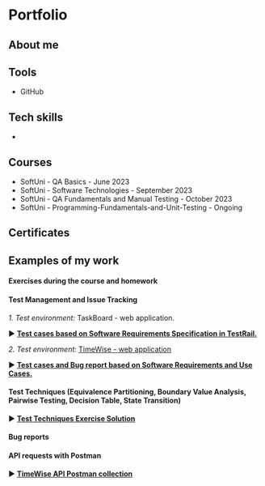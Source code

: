 # Portfolio

## About me

## Tools
* GitHub

## Tech skills
* 

## Courses
* SoftUni - QA Basics - June 2023
* SoftUni - Software Technologies - September 2023
* SoftUni - QA Fundamentals and Manual Testing - October 2023
* SoftUni - Programming-Fundamentals-and-Unit-Testing - Ongoing
## Certificates

## Examples of my work

#### Exercises during the course and homework
#### Test Management and Issue Tracking
*1. Test environment:* TaskBoard - web application.

  :arrow_forward: <a href="https://docs.google.com/spreadsheets/d/1CVZMttH8TyY19V9aop1ktrSvcpVCSERQ7jLr3dM9_80/edit?usp=sharing" target="_blank"><b>Test cases based on Software Requirements Specification in TestRail.</b></a>

*2. Test environment:* <a href="http://timewise2-env.eba-mkmm3jwy.eu-north-1.elasticbeanstalk.com/" target="_blank">TimeWise - web application</a>

:arrow_forward: <a href="https://docs.google.com/spreadsheets/d/1NIFySyAS5jBQoeWDkj3XdwInfrzzsBmLjPYBg6lWvTQ/edit?usp=sharing" target="_blank"><b>Test cases and Bug report based on Software Requirements and Use Cases.</b></a>

#### Test Techniques (Equivalence Partitioning, Boundary Value Analysis, Pairwise Testing, Decision Table, State Transition)

:arrow_forward: <a href="https://docs.google.com/spreadsheets/d/1x4Faka2gSz_M0Zv1cYrAsXh09vbgxd6S4LzmO-AvWxc/edit?usp=sharing" target="_blank"><b>Test Techniques Exercise Solution</b></a>

#### Bug reports

#### API requests with Postman
:arrow_forward: <a href="TimeWise API.postman_collection.json" target="_blank"><b>TimeWise API Postman collection</b></a>

